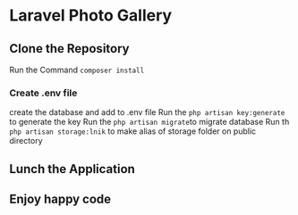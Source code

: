 # Laravel Photo Gallery

## Clone the Repository

Run the Command
`composer install`
### Create .env file
create the database and add to .env file
Run the `php artisan key:generate` to generate the key
Run the `php artisan migrate`to migrate database
Run th `php artisan storage:lnik` to make alias of storage folder on public directory
## Lunch the Application
## Enjoy happy code
